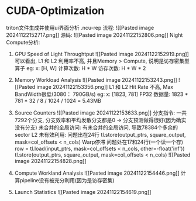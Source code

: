 # CUDA-Optimization
triton文件生成并使用ui界面分析 .ncu-rep 流程:
![[Pasted image 20241122152717.png]]
源码:
![[Pasted image 20241122152806.png]]
Night Compute分析:
1. GPU Speed of Light Throughtput
![[Pasted image 20241122152919.png]]
	可以看出, L1 和 L2 利用率不高, 并且Memory > Compute, 说明是访存密集型算子
	eg: x: [H, W]
		计算次数: H * W   访存次数: H * W * 2

2. Memory Workload Analysis
![[Pasted image 20241122153243.png]]
![[Pasted image 20241122153356.png]]
	L1 和 L2 Hit Rate 不高, Max BandWidth很低(3080： 790GB/s)
	eg: x: [1823, 781] FP32
		数据量: 1823 * 781 * 32 / 8 / 1024 / 1024 = 5.43MB

3. Source Counters
![[Pasted image 20241122153633.png]]
	分支指令:
		一共7292个分支, 分支效率和平均发散分支都是0 -> 分支预测做得很好(因为确实没有分支)
	未合并的全局访问:
		有未合并的全局访问, 导致78384个多余的sector
	L2 未有效利用:
		问题出在24行
			tl.store(output_ptrs, square_output, mask=col_offsets < n_cols)
	Warp停滞
		问题处在17和24行(一个读一个存)
			row = tl.load(input_ptrs, mask=col_offsets < n_cols, other=-float('inf'))
			tl.store(output_ptrs, square_output, mask=col_offsets < n_cols)
			![[Pasted image 20241122154828.png]]
1. Compute Workland Analysis
![[Pasted image 20241122154446.png]]
	计算pipeline没有被充分利用(因为是访存密集)

5. Launch Statistics
![[Pasted image 20241122154619.png]]
